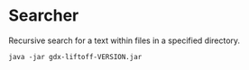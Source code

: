 # Searcher

Recursive search for a text within files in a specified directory. 

```shell
java -jar gdx-liftoff-VERSION.jar
```
